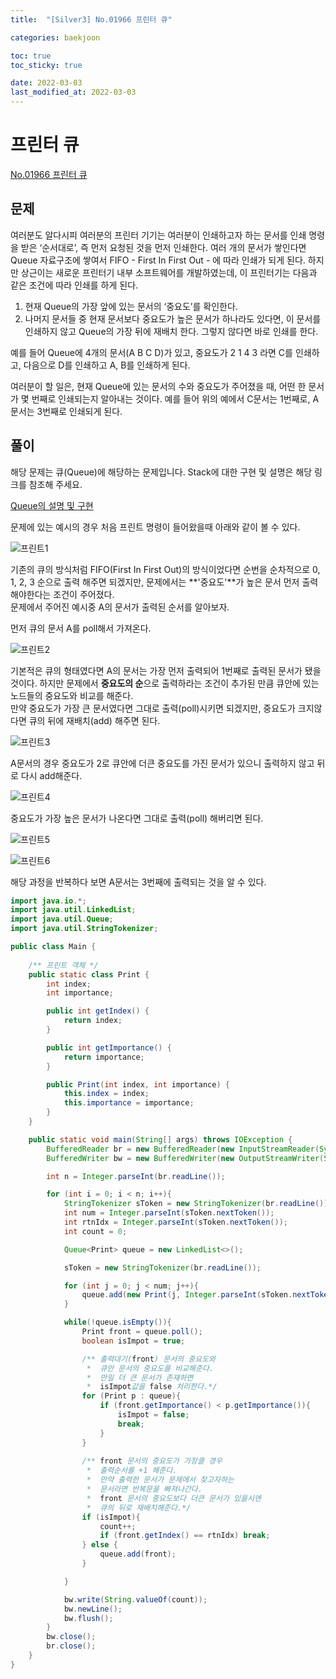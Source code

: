 ```yaml
---
title:  "[Silver3] No.01966 프린터 큐"

categories: baekjoon

toc: true
toc_sticky: true

date: 2022-03-03
last_modified_at: 2022-03-03
---
```


# 프린터 큐

[No.01966 프린터 큐](https://www.acmicpc.net/problem/1966)

## 문제

여러분도 알다시피 여러분의 프린터 기기는 여러분이 인쇄하고자 하는 문서를 인쇄 명령을 받은 ‘순서대로’, 즉 먼저 요청된 것을 먼저 인쇄한다. 여러 개의 문서가 쌓인다면 Queue 자료구조에 쌓여서 FIFO - First In First Out - 에 따라 인쇄가 되게 된다. 하지만 상근이는 새로운 프린터기 내부 소프트웨어를 개발하였는데, 이 프린터기는 다음과 같은 조건에 따라 인쇄를 하게 된다.  

1. 현재 Queue의 가장 앞에 있는 문서의 ‘중요도’를 확인한다.  
2. 나머지 문서들 중 현재 문서보다 중요도가 높은 문서가 하나라도 있다면, 이 문서를 인쇄하지 않고 Queue의 가장 뒤에 재배치 한다. 그렇지 않다면 바로 인쇄를 한다.  

예를 들어 Queue에 4개의 문서(A B C D)가 있고, 중요도가 2 1 4 3 라면 C를 인쇄하고, 다음으로 D를 인쇄하고 A, B를 인쇄하게 된다.  

여러분이 할 일은, 현재 Queue에 있는 문서의 수와 중요도가 주어졌을 때, 어떤 한 문서가 몇 번째로 인쇄되는지 알아내는 것이다. 예를 들어 위의 예에서 C문서는 1번째로, A문서는 3번째로 인쇄되게 된다.

## 풀이

해당 문제는 큐(Queue)에 해당하는 문제입니다.
Stack에 대한 구현 및 설명은 해당 링크를 참조해 주세요.

[Queue의 설명 및 구현](https://dh37789.github.io/algorithm/queue/)

문제에 있는 예시의 경우 처음 프린트 명령이 들어왔을때 아래와 같이 볼 수 있다.

![프린트1]({{site.url}}/assets/image/2022-03-03/print001.PNG)

기존의 큐의 방식처럼 FIFO(First In First Out)의 방식이었다면 순번을 순차적으로 0, 1, 2, 3 순으로 출력 해주면 되겠지만, 문제에서는 **'중요도'**가 높은 문서 먼저 출력 해야한다는 조건이 주어졌다.  
문제에서 주어진 예시중 A의 문서가 출력된 순서를 알아보자.

먼저 큐의 문서 A를 poll해서 가져온다.  

![프린트2]({{site.url}}/assets/image/2022-03-03/print002.PNG)

기본적은 큐의 형태였다면 A의 문서는 가장 먼저 출력되어 1번째로 출력된 문서가 됐을것이다. 하지만 문제에서 **중요도의 순**으로 출력하라는 조건이 추가된 만큼 큐안에 있는 노드들의 중요도와 비교를 해준다.    
만약 중요도가 가장 큰 문서였다면 그대로 출력(poll)시키면 되겠지만, 중요도가 크지않다면 큐의 뒤에 재배치(add) 해주면 된다.

![프린트3]({{site.url}}/assets/image/2022-03-03/print003.PNG)

A문서의 경우 중요도가 2로 큐안에 더큰 중요도를 가진 문서가 있으니 출력하지 않고 뒤로 다시 add해준다.

![프린트4]({{site.url}}/assets/image/2022-03-03/print004.PNG)

중요도가 가장 높은 문서가 나온다면 그대로 출력(poll) 해버리면 된다. 

![프린트5]({{site.url}}/assets/image/2022-03-03/print005.PNG)

![프린트6]({{site.url}}/assets/image/2022-03-03/print006.PNG)

해당 과정을 반복하다 보면 A문서는 3번째에 출력되는 것을 알 수 있다.

```java
import java.io.*;
import java.util.LinkedList;
import java.util.Queue;
import java.util.StringTokenizer;

public class Main {
    
    /** 프린트 객체 */
    public static class Print {
        int index;
        int importance;

        public int getIndex() {
            return index;
        }

        public int getImportance() {
            return importance;
        }

        public Print(int index, int importance) {
            this.index = index;
            this.importance = importance;
        }
    }

    public static void main(String[] args) throws IOException {
        BufferedReader br = new BufferedReader(new InputStreamReader(System.in));
        BufferedWriter bw = new BufferedWriter(new OutputStreamWriter(System.out));

        int n = Integer.parseInt(br.readLine());

        for (int i = 0; i < n; i++){
            StringTokenizer sToken = new StringTokenizer(br.readLine());
            int num = Integer.parseInt(sToken.nextToken());
            int rtnIdx = Integer.parseInt(sToken.nextToken());
            int count = 0;

            Queue<Print> queue = new LinkedList<>();

            sToken = new StringTokenizer(br.readLine());

            for (int j = 0; j < num; j++){
                queue.add(new Print(j, Integer.parseInt(sToken.nextToken())));
            }

            while(!queue.isEmpty()){
                Print front = queue.poll();
                boolean isImpot = true;

                /** 출력대기(front) 문서의 중요도와
                 *  큐안 문서의 중요도를 비교해준다.
                 *  만일 더 큰 문서가 존재하면 
                 *  isImpot값을 false 처리한다.*/
                for (Print p : queue){
                    if (front.getImportance() < p.getImportance()){
                        isImpot = false;
                        break;
                    }
                }
                
                /** front 문서의 중요도가 가장클 경우
                 *  출력순서를 +1 해준다.
                 *  만약 출력한 문서가 문제에서 찾고자하는 
                 *  문서라면 반복문을 빠져나간다. 
                 *  front 문서의 중요도보다 더큰 문서가 있을시엔
                 *  큐의 뒤로 재배치해준다.*/
                if (isImpot){
                    count++;
                    if (front.getIndex() == rtnIdx) break;
                } else {
                    queue.add(front);
                }

            }

            bw.write(String.valueOf(count));
            bw.newLine();
            bw.flush();
        }
        bw.close();
        br.close();
    }
}
```






